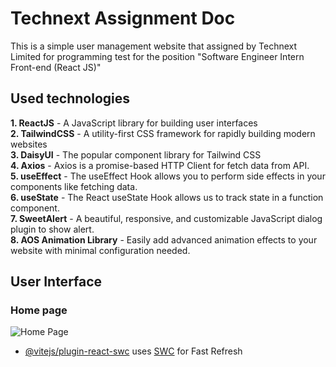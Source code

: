 # Technext Assignment Doc
This is a simple user management website that assigned by Technext Limited for programming test for the position "Software Engineer Intern Front-end (React JS)"

## Used technologies 
**1. ReactJS** - A JavaScript library for building user interfaces  
**2. TailwindCSS** - A utility-first CSS framework for rapidly building modern websites  
**3. DaisyUI** - The popular component library for Tailwind CSS  
**4. Axios** - Axios is a promise-based HTTP Client for fetch data from API.  
**5. useEffect**  - The useEffect Hook allows you to perform side effects in your components like fetching data.   
**6. useState** - The React useState Hook allows us to track state in a function component.   
**7. SweetAlert** - A beautiful, responsive, and customizable JavaScript dialog plugin to show alert.  
**8. AOS Animation  Library** - Easily add advanced animation effects to your website with minimal configuration needed.  

## User Interface

### Home page

![Home Page]()
- [@vitejs/plugin-react-swc](https://github.com/vitejs/vite-plugin-react-swc) uses [SWC](https://swc.rs/) for Fast Refresh

